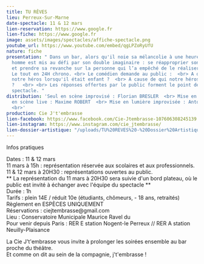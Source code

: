 ```yaml
---
title: TU RÊVES
lieu: Perreux-Sur-Marne
date-spectacle: 11 & 12 mars
lien-reservation: https://www.google.fr
lien-fiche: https://www.google.fr
image: assets/images/spectacles/affiche-spectacle.png
youtube_url: https://www.youtube.com/embed/qgLPZoRyUfU
nature: fiche
presentation: " Dans un bar, alors qu'il noie sa mélancolie à une heure tardive, un
  homme est mis au défi par son double imaginaire : se réapproprier son rêve d’enfant
  et prendre sa revanche sur la personne qui l’a empêché de le réaliser.  <br><br>
  Le tout en 24H chrono. <br> Le comédien demande au public :  <br> A quoi rêvait
  notre héros lorsqu'il était enfant ?  <br> A cause de qui notre héros a-t-il abandonné
  ?   <br> <br> Les réponses offertes par le public forment le point de départ du
  spectacle. "
distribution: 'Seul en scène improvisé : Florian BRESLER  <br> Mise en scène et mise
  en scène live : Maxime ROBERT  <br> Mise en lumière improvisée : Antoine Noirant
  <br>'
production: Cie J't'embrasse
lien-facebook: https://www.facebook.com/Cie-Jtembrasse-107606308245139
lien-instagram: https://www.instagram.com/cie_jtembrasse/
lien-dossier-artistique: "/uploads/TU%20REVES%20-%20Dossier%20Artistique.pdf"
---
```


  <div id="infos">
    <div id="pratique">
      <p class="gros">Infos pratiques</p>
    </div>
    <div id="details">
      <p>
        <span class="rose">Dates :</span> 11 & 12 mars <br />
        <span class="rose"> 11 mars à 15h : </span>représentation réservée aux
        scolaires et aux professionnels.<br />
        <span class="rose">11 & 12 mars à 20H30 :</span> représentations
        ouvertes au public.<br />
        ** La représentation du 11 mars à 20H30 sera suivie d'un bord plateau,
        où le public est invité à échanger avec l'équipe du spectacle **<br />
        <span class="rose">Durée :</span> 1h<br />
        <span class="rose">Tarifs : </span>plein 14E / réduit 10e (étudiants,
        chômeurs, - 18 ans, retraités)<br />
        Règlement en ESPÈCES UNIQUEMENT<br />
        <span class="rose">Réservations : </span>ciejtembrasse@gmail.com<br />
        <span class="rose">Lieu :</span> Conservatoire Municipale Maurice Ravel
        du <br />
        <span class="rose">Pour venir depuis Paris : </span>RER E station
        Nogent-le Perreux // RER A station Neuilly-Plaisance
      </p>
      <p>
        La Cie J't'embrasse vous invite à prolonger les soirées ensemble au bar
        proche du théâtre.<br />
        Et comme on dit au sein de la compagnie, j't'embrasse !
      </p>
    </div>
  </div>
